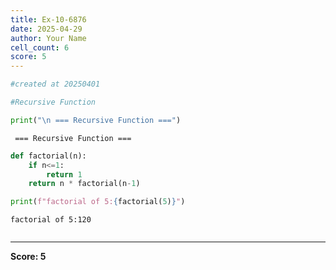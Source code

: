 ```yaml
---
title: Ex-10-6876
date: 2025-04-29
author: Your Name
cell_count: 6
score: 5
---
```


```python
#created at 20250401
```


```python
#Recursive Function
```


```python
print("\n === Recursive Function ===")
```

    
     === Recursive Function ===



```python
def factorial(n):
    if n<=1:
        return 1
    return n * factorial(n-1)
```


```python
print(f"factorial of 5:{factorial(5)}")
```

    factorial of 5:120



```python

```


---
**Score: 5**